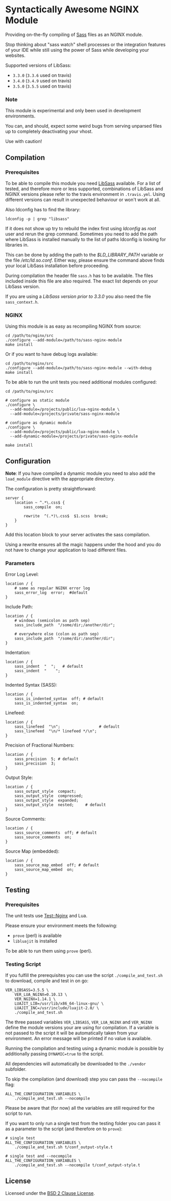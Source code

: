 # Syntactically Awesome NGINX Module

Providing on-the-fly compiling of [Sass](http://sass-lang.com/) files as an NGINX module.

Stop thinking about "sass watch" shell processes or the integration features of your IDE while still using the power of Sass while developing your websites.

Supported versions of LibSass:

- `3.3.0` (`3.3.6` used on travis)
- `3.4.0` (`3.4.9` used on travis)
- `3.5.0` (`3.5.5` used on travis)

### Note

This module is experimental and only been used in development environments.

You can, and should, expect some weird bugs from serving unparsed files up to completely deactivating your vhost.

Use with caution!

## Compilation

### Prerequisites

To be able to compile this module you need [LibSass](https://github.com/sass/libsass) available. For a list of tested, and therefore more or less supported, combinations of LibSass and NGINX versions please refer to the travis environment in `.travis.yml`. Using different versions can result in unexpected behaviour or won't work at all.

Also ldconfig has to find the library:

```shell
ldconfig -p | grep "libsass"
```

If it does not show up try to rebuild the index first using *ldconfig* as *root* user and rerun the grep command. Sometimes you need to add the path where LibSass is installed manually to the list of paths ldconfig is looking for libraries in.

This can be done by adding the path to the *$LD\_LIBRARY\_PATH* variable or the file */etc/ld.so.conf*. Either way, please ensure the command above finds your local LibSass installation before proceeding.

During compilation the header file `sass.h` has to be available. The files included inside this file are also required. The exact list depends on your LibSass version.

If you are using a _LibSass version prior to 3.3.0_ you also need the file `sass_context.h`.

### NGINX

Using this module is as easy as recompiling NGINX from source:

```shell
cd /path/to/nginx/src
./configure --add-module=/path/to/sass-nginx-module
make install
```

Or if you want to have debug logs available:

```shell
cd /path/to/nginx/src
./configure --add-module=/path/to/sass-nginx-module --with-debug
make install
```

To be able to run the unit tests you need additional modules configured:

```shell
cd /path/to/nginx/src

# configure as static module
./configure \
  --add-module=/projects/public/lua-nginx-module \
  --add-module=/projects/private/sass-nginx-module

# configure as dynamic module
./configure \
  --add-module=/projects/public/lua-nginx-module \
  --add-dynamic-module=/projects/private/sass-nginx-module

make install
```

## Configuration

__Note__: If you have compiled a dynamic module you need to also add the `load_module` directive with the appropriate directory.

The configuration is pretty straightforward:

```nginx
server {
    location ~ ^.*\.css$ {
        sass_compile  on;

        rewrite  ^(.*)\.css$  $1.scss  break;
    }
}
```

Add this location block to your server activates the sass compilation.

Using a rewrite ensures all the magic happens under the hood and you do not have to change your application to load different files.

### Parameters

Error Log Level:

```nginx
location / {
    # same as regular NGINX error log
    sass_error_log  error;  #default
}
```

Include Path:

```nginx
location / {
    # windows (semicolon as path sep)
    sass_include_path  "/some/dir;/another/dir";

    # everywhere else (colon as path sep)
    sass_include_path  "/some/dir:/another/dir";
}
```

Indentation:

```nginx
location / {
    sass_indent  "  ";   # default
    sass_indent  "    ";
}
```

Indented Syntax (SASS):

```nginx
location / {
    sass_is_indented_syntax  off; # default
    sass_is_indented_syntax  on;
```

Linefeed:

```nginx
location / {
    sass_linefeed  "\n";                 # default
    sass_linefeed  "\n/* linefeed */\n";
}
```

Precision of Fractional Numbers:

```nginx
location / {
    sass_precision  5; # default
    sass_precision  3;
}
```

Output Style:

```nginx
location / {
    sass_output_style  compact;
    sass_output_style  compressed;
    sass_output_style  expanded;
    sass_output_style  nested;     # default
}
```

Source Comments:

```nginx
location / {
    sass_source_comments  off; # default
    sass_source_comments  on;
}
```

Source Map (embedded):

```nginx
location / {
    sass_source_map_embed  off; # default
    sass_source_map_embed  on;
}
```


## Testing

### Prerequisites

The unit tests use [Test::Nginx](http://github.com/agentzh/test-nginx) and Lua.

Please ensure your environment meets the following:

- `prove` (perl) is available
- `libluajit` is installed

To be able to run them using `prove` (perl).

### Testing Script

If you fulfill the prerequisites you can use the script `./compile_and_test.sh` to download, compile and test in on go:

```shell
VER_LIBSASS=3.5.5 \
    VER_LUA_NGINX=0.10.13 \
    VER_NGINX=1.14.1 \
    LUAJIT_LIB=/usr/lib/x86_64-linux-gnu/ \
    LUAJIT_INC=/usr/include/luajit-2.0/ \
    ./compile_and_test.sh
```

The three passed variables `VER_LIBSASS`, `VER_LUA_NGINX` and `VER_NGINX` define the module versions your are using for compilation. If a variable is not passed to the script it will be automatically taken from your environment. An error message will be printed if no value is available.

Running the compilation and testing using a dynamic module is possible by additionally passing `DYNAMIC=true` to the script.

All dependencies will automatically be downloaded to the `./vendor` subfolder.

To skip the compilation (and download) step you can pass the `--nocompile` flag:

```shell
ALL_THE_CONFIGURATION_VARIABLES \
    ./compile_and_test.sh --nocompile
```

Please be aware that (for now) all the variables are still required for the script to run.

If you want to only run a single test from the testing folder you can pass it as a parameter to the script (and therefore on to `prove`):

```shell
# single test
ALL_THE_CONFIGURATION_VARIABLES \
    ./compile_and_test.sh t/conf_output-style.t

# single test and --nocompile
ALL_THE_CONFIGURATION_VARIABLES \
    ./compile_and_test.sh --nocompile t/conf_output-style.t
```

## License

Licensed under the [BSD 2 Clause License](https://opensource.org/licenses/BSD-2-Clause).
